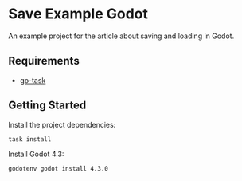 # Save Example Godot 

An example project for the article about saving and loading in Godot.

## Requirements

- [go-task](https://taskfile.dev/installation/)

## Getting Started

Install the project dependencies:

```bash
task install
```

Install Godot 4.3:

```bash
godotenv godot install 4.3.0
```
